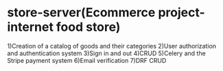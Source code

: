 # store-server(Ecommerce project- internet food store)
1)Creation of a catalog of goods and their categories
2)User authorization and authentication system
3)Sign in and out
4)CRUD
5)Celery and the Stripe payment system
6)Email verification
7)DRF CRUD

